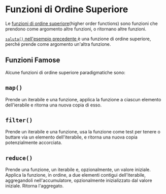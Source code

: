# Funzioni di Ordine Superiore


Le [funzioni di ordine superiore](https://it.wikipedia.org/wiki/Funzione_di_ordine_superiore)(higher order functions) sono funzioni che prendono come argomento altre funzioni, o ritornano altre funzioni.

[`saluta()` nell'esempio precedente ](./README.md) è una funzione di ordine superiore, perché prende come argomento un'altra funzione.


## Funzioni Famose

Alcune funzioni di ordine superiore paradigmatiche sono:

## `map()`

Prende un iterabile e una funzione, applica la funzione a ciascun elemento dell'ierabile e ritorna una nuova copia di esso.


## `filter()`

Prende un iterabile e una funzione, usa la funzione come test per tenere o buttare via un elemento dell'iterabile, e ritorna una nuova copia potenzialmente accorciata.

## `reduce()`

Prende una funzione, un iterabile e, opzionalmente, un valore iniziale. Applica la funzione, in ordine, a due elementi contigui dell'iterabile, aggregandoli nell'accumulatore, opzionalmente inizializzato dal valore iniziale. Ritorna l'aggregato.
